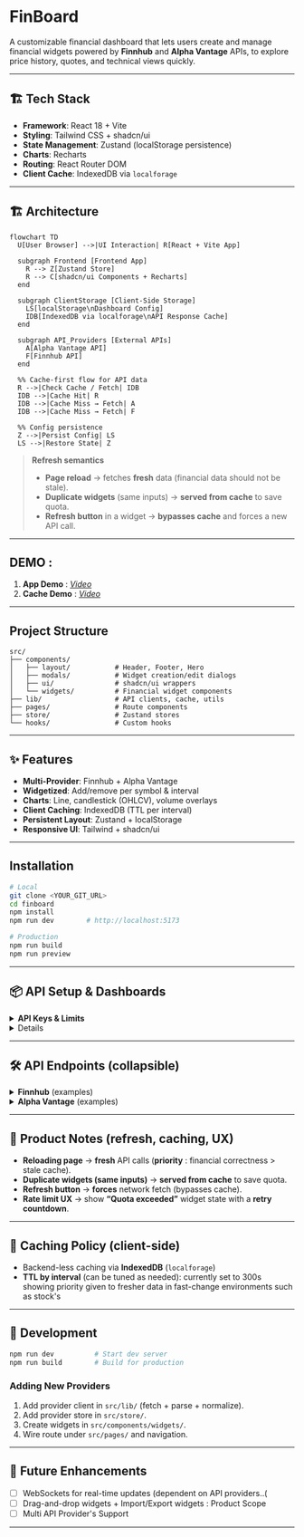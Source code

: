 # FinBoard

A customizable financial dashboard that lets users create and manage financial widgets powered by **Finnhub** and **Alpha Vantage** APIs, to explore price history, quotes, and technical views quickly.

---

## 🏗️ Tech Stack

* **Framework**: React 18 + Vite
* **Styling**: Tailwind CSS + shadcn/ui
* **State Management**: Zustand (localStorage persistence)
* **Charts**: Recharts
* **Routing**: React Router DOM
* **Client Cache**: IndexedDB via `localforage`

---

## 🏗️ Architecture
```mermaid
flowchart TD
  U[User Browser] -->|UI Interaction| R[React + Vite App]

  subgraph Frontend [Frontend App]
    R --> Z[Zustand Store]
    R --> C[shadcn/ui Components + Recharts]
  end

  subgraph ClientStorage [Client-Side Storage]
    LS[localStorage\nDashboard Config]
    IDB[IndexedDB via localforage\nAPI Response Cache]
  end

  subgraph API_Providers [External APIs]
    A[Alpha Vantage API]
    F[Finnhub API]
  end

  %% Cache-first flow for API data
  R -->|Check Cache / Fetch| IDB
  IDB -->|Cache Hit| R
  IDB -->|Cache Miss → Fetch| A
  IDB -->|Cache Miss → Fetch| F

  %% Config persistence
  Z -->|Persist Config| LS
  LS -->|Restore State| Z
```

> **Refresh semantics**
>
> * **Page reload** → fetches **fresh** data (financial data should not be stale).
> * **Duplicate widgets** (same inputs) → **served from cache** to save quota.
> * **Refresh button** in a widget → **bypasses cache** and forces a new API call.

---
## DEMO : 
1) **App Demo** : [<i>Video</i>](https://drive.google.com/file/d/1_Vj_kblnhBlKqqF8fN9XuioP3CtvoFby/view?usp=sharing)
2) **Cache Demo** : [<i>Video</i>](https://drive.google.com/file/d/1jd0fLd1g7WlacfWc4FUiZOXn63LX3Qnj/view?usp=sharing)
---
## Project Structure

```
src/
├── components/
│   ├── layout/           # Header, Footer, Hero
│   ├── modals/           # Widget creation/edit dialogs
│   ├── ui/               # shadcn/ui wrappers
│   └── widgets/          # Financial widget components
├── lib/                  # API clients, cache, utils
├── pages/                # Route components
├── store/                # Zustand stores
└── hooks/                # Custom hooks
```

---

## ✨ Features

* **Multi-Provider**: Finnhub + Alpha Vantage
* **Widgetized**: Add/remove per symbol & interval
* **Charts**: Line, candlestick (OHLCV), volume overlays
* **Client Caching**: IndexedDB (TTL per interval)
* **Persistent Layout**: Zustand + localStorage
* **Responsive UI**: Tailwind + shadcn/ui

---

## Installation

```bash
# Local
git clone <YOUR_GIT_URL>
cd finboard
npm install
npm run dev        # http://localhost:5173

# Production
npm run build
npm run preview
```

---

## 📦 API Setup & Dashboards

<details>
  <summary><strong>API Keys & Limits</strong></summary>

### Finnhub (free tier)

* 60 calls/min
* 1000 calls/day
  Get a key: [https://finnhub.io/register](https://finnhub.io/register)

### Alpha Vantage (free tier)

* 5 calls/min
* 500 calls/day
  Get a key: [https://www.alphavantage.co/support/#api-key](https://www.alphavantage.co/support/#api-key)

> **Demo endpoints** (Alpha Vantage `apikey=demo`) are free to use home page for exploration of widgets -> NO API KEY REQUIRED FOR THEM !.

</details>

<details>

### `/` — HOME PAGE

* Free widgets creation without need of API KEY - internally using Alpha Vantage's free API endpoints for 'IBM' and 'MSFT' companies..

### `/dashboard` — Finnhub

* Real-time quote widgets (current price, change, %)
* Manual **Refresh** button (bypasses cache)

### `/dashboard2` — Alpha Vantage

* Historical time series (Daily/Weekly/Monthly/Intraday)
* **OHLCV candlestick** + volume
* Interval aware TTL caching (e.g., intraday shorter, daily longer)

</details>

---

## 🛠️ API Endpoints (collapsible)

<details>
  <summary><strong>Finnhub</strong> (examples)</summary>

```http
# Real-time Quote
GET https://finnhub.io/api/v1/quote?symbol=AAPL&token=YOUR_API_KEY

# Company Profile
GET https://finnhub.io/api/v1/stock/profile2?symbol=AAPL&token=YOUR_API_KEY

# Candles (Historical)
GET https://finnhub.io/api/v1/stock/candle?symbol=AAPL&resolution=D&from=1672531200&to=1672617600&token=YOUR_API_KEY
```

**Quote response**

```json
{
  "c": 261.74, "h": 263.31, "l": 260.68, "o": 261.07,
  "pc": 259.45, "t": 1582641000
}
```

</details>

<details>
  <summary><strong>Alpha Vantage</strong> (examples)</summary>

```http
# Daily
GET https://www.alphavantage.co/query?function=TIME_SERIES_DAILY&symbol=IBM&apikey=YOUR_API_KEY

# Weekly
GET https://www.alphavantage.co/query?function=TIME_SERIES_WEEKLY&symbol=MSFT&apikey=YOUR_API_KEY

# Monthly
GET https://www.alphavantage.co/query?function=TIME_SERIES_MONTHLY&symbol=AAPL&apikey=YOUR_API_KEY

# Intraday (5min)
GET https://www.alphavantage.co/query?function=TIME_SERIES_INTRADAY&symbol=GOOGL&interval=5min&apikey=YOUR_API_KEY

# Demo (rate-limited)
GET https://www.alphavantage.co/query?function=TIME_SERIES_DAILY&symbol=IBM&apikey=demo
```

**Daily response (simplified)**

```json
{
  "Meta Data": {
    "1. Information": "Daily Prices (open, high, low, close) and Volumes",
    "2. Symbol": "IBM",
    "3. Last Refreshed": "2025-09-02",
    "4. Output Size": "Compact",
    "5. Time Zone": "US/Eastern"
  },
  "Time Series (Daily)": {
    "2025-09-02": {
      "1. open": "240.9000",
      "2. high": "241.5500",
      "3. low": "238.2500",
      "4. close": "241.5000",
      "5. volume": "3469501"
    }
  }
}
```

</details>

---

## 🧩 Product Notes (refresh, caching, UX)

* **Reloading page** → **fresh** API calls (<b>priority</b> : financial correctness > stale cache).
* **Duplicate widgets (same inputs)** → **served from cache** to save quota.
* **Refresh button** → **forces** network fetch (bypasses cache).
* **Rate limit UX** → show **“Quota exceeded”** widget state with a **retry countdown**.

---

## 🧠 Caching Policy (client-side)

* Backend-less caching via **IndexedDB** (`localforage`)
* **TTL by interval** (can be tuned as needed): currently set to 300s showing priority given to fresher data in fast-change environments such as stock's

---

## 🚧 Development

```bash
npm run dev          # Start dev server
npm run build        # Build for production
```

### Adding New Providers

1. Add provider client in `src/lib/` (fetch + parse + normalize).
2. Add provider store in `src/store/`.
3. Create widgets in `src/components/widgets/`.
4. Wire route under `src/pages/` and navigation.

---

## 🔮 Future Enhancements

* [ ] WebSockets for real-time updates (dependent on API providers..(
* [ ] Drag-and-drop widgets + Import/Export widgets : Product Scope
* [ ] Multi API Provider's Support
---

